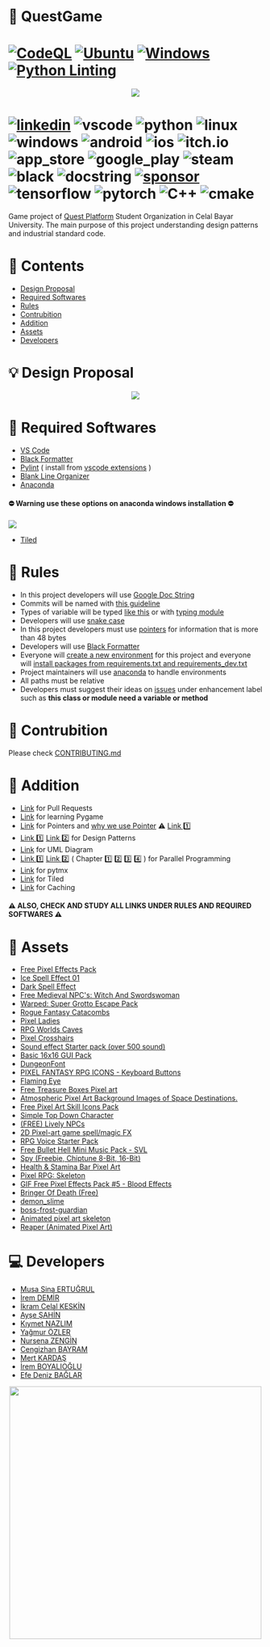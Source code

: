 # :robot: QuestGame
# [![CodeQL](https://github.com/Musa-Sina-Ertugrul/QuestGame/actions/workflows/github-code-scanning/codeql/badge.svg?branch=main)](https://github.com/Musa-Sina-Ertugrul/QuestGame/actions/workflows/github-code-scanning/codeql) [![Ubuntu](https://github.com/Musa-Sina-Ertugrul/QuestGame/actions/workflows/ubuntu.yml/badge.svg?branch=main)](https://github.com/Musa-Sina-Ertugrul/QuestGame/actions/workflows/ubuntu.yml) [![Windows](https://github.com/Musa-Sina-Ertugrul/QuestGame/actions/workflows/windows.yml/badge.svg?branch=main)](https://github.com/Musa-Sina-Ertugrul/QuestGame/actions/workflows/windows.yml) [![Python Linting](https://github.com/Musa-Sina-Ertugrul/QuestGame/actions/workflows/python-linting.yml/badge.svg?branch=main)](https://github.com/Musa-Sina-Ertugrul/QuestGame/actions/workflows/python-linting.yml)

<p align="center">
  <img src="https://github.com/Musa-Sina-Ertugrul/QuestGame/blob/main/.img/quest_logo.png" />
</p>

# [![linkedin](https://img.shields.io/badge/LinkedIn-0077B5?style=for-the-badge&logo=linkedin&logoColor=white)](https://www.linkedin.com/company/quest-platform1) ![vscode](https://img.shields.io/badge/VSCode-0078D4?style=for-the-badge&logo=visual%20studio%20code&logoColor=white) ![python](https://img.shields.io/badge/Python_3.11-FFD43B?style=for-the-badge&logo=python&logoColor=blue) ![linux](https://img.shields.io/badge/Linux-FCC624?style=for-the-badge&logo=linux&logoColor=black) ![windows](https://img.shields.io/badge/Windows-0078D6?style=for-the-badge&logo=windows&logoColor=white) ![android](https://img.shields.io/badge/Android-3DDC84.svg?style=for-the-badge&logo=Android&logoColor=white) ![ios](https://img.shields.io/badge/iOS-000000.svg?style=for-the-badge&logo=iOS&logoColor=white) ![itch.io](https://img.shields.io/badge/Itch.io-FA5C5C?style=for-the-badge&logo=itchdotio&logoColor=white) ![app_store](https://img.shields.io/badge/App%20Store-0D96F6.svg?style=for-the-badge&logo=App-Store&logoColor=white)  ![google_play](https://img.shields.io/badge/Google%20Play-414141.svg?style=for-the-badge&logo=Google-Play&logoColor=white) ![steam](https://img.shields.io/badge/Steam-000000.svg?style=for-the-badge&logo=Steam&logoColor=white) ![black](https://img.shields.io/badge/code_style_black-000?style=for-the-badge) ![docstring](https://img.shields.io/badge/Google_Doc_String-4285F4.svg?style=for-the-badge&logo=Google&logoColor=white) [![sponsor](https://img.shields.io/badge/GitHub%20Sponsors-EA4AAA.svg?style=for-the-badge&logo=GitHub-Sponsors&logoColor=white)](https://www.patreon.com/QuestPlatform) ![tensorflow](https://img.shields.io/badge/TensorFlow_Lite-FF6F00.svg?style=for-the-badge&logo=TensorFlow&logoColor=white) ![pytorch](https://img.shields.io/badge/PyTorch-EE4C2C.svg?style=for-the-badge&logo=PyTorch&logoColor=white) ![C++](https://img.shields.io/badge/c++-%2300599C.svg?style=for-the-badge&logo=c%2B%2B&logoColor=white) ![cmake](https://img.shields.io/badge/CMake-064F8C.svg?style=for-the-badge&logo=CMake&logoColor=white)
Game project of [Quest Platform](https://www.linkedin.com/company/quest-platform1) Student Organization in Celal Bayar University. The main purpose of this project understanding design patterns and industrial standard code.

# :round_pushpin: Contents
* [Design Proposal](#bulb-design-proposal)
* [Required Softwares](#minidisc-required-softwares)
* [Rules](#scroll-rules)
* [Contrubition](#handshake-contrubition)
* [Addition](#open_book-addition)
* [Assets](#art-assets)
* [Developers](#computer-developers)
# :bulb: Design Proposal

<p align="center">
  <img src="https://github.com/Musa-Sina-Ertugrul/QuestGame/blob/main/.img/Design_Proposel.jpg" />
</p>

# :minidisc: Required Softwares
* [VS Code](https://code.visualstudio.com/download)
* [Black Formatter](https://github.com/psf/black)
* [Pylint](https://www.pylint.org/) ( install from [vscode extensions](https://marketplace.visualstudio.com/items?itemName=ms-python.pylint) )
* [Blank Line Organizer](https://marketplace.visualstudio.com/items?itemName=rintoj.blank-line-organizer)
* [Anaconda](https://www.anaconda.com/download)

#### :no_entry: Warning use these options on anaconda windows installation :no_entry:
<p align="left">
  <img src="https://github.com/Musa-Sina-Ertugrul/QuestGame/blob/main/.img/anaconda.png" />
</p>


* [Tiled](https://www.mapeditor.org/)

# :scroll: Rules
* In this project developers will use [Google Doc String](https://sphinxcontrib-napoleon.readthedocs.io/en/latest/example_google.html)
* Commits will be named with [this guideline](https://gist.github.com/tonibardina/9290fbc7d605b4f86919426e614fe692)
* Types of variable will be typed [like this](https://mypy.readthedocs.io/en/stable/cheat_sheet_py3.html) or with [typing module](https://docs.python.org/3/library/typing.html)
* Developers will use [snake case](https://www.pluralsight.com/blog/software-development/programming-naming-conventions-explained#snake-case)
* In this project developers must use [pointers](https://realpython.com/pointers-in-python/) for information that is more than 48 bytes
* Developers will use [Black Formatter](https://github.com/psf/black)
* Everyone will [create a new environment](https://conda.io/projects/conda/en/latest/user-guide/tasks/manage-environments.html) for this project and everyone will [install packages from requirements.txt and requirements_dev.txt](https://note.nkmk.me/en/python-pip-install-requirements/)
* Project maintainers will use [anaconda](https://www.anaconda.com/download) to handle environments
* All paths must be relative
* Developers must suggest their ideas on [issues](https://docs.github.com/en/issues/tracking-your-work-with-issues/quickstart) under enhancement label such as <b>this class or module need a variable or method</b>

# :handshake: Contrubition
Please check [CONTRIBUTING.md](https://github.com/Musa-Sina-Ertugrul/QuestGame/blob/main/CONTRIBUTING.md)

# :open_book: Addition
* [Link](https://github.com/firstcontributions/first-contributions) for Pull Requests
* [Link](https://www.youtube.com/@ClearCode) for learning Pygame
* [Link](https://realpython.com/pointers-in-python/) for Pointers and [why we use Pointer](https://stackoverflow.com/questions/449560/how-do-i-determine-the-size-of-an-object-in-python) ⚠️ [Link 1️⃣](https://stackoverflow.com/questions/11458239/how-to-change-values-in-a-tuple)
* [Link :one:](http://www.javier8a.com/itc/bd1/articulo.pdf) [Link :two:](https://gameprogrammingpatterns.com/contents.html) for Design Patterns 
* [Link](https://www.visual-paradigm.com/guide/uml-unified-modeling-language/uml-class-diagram-tutorial/) for UML Diagram
* [Link :one:](https://www.udemy.com/course/parallel-computing-in-python/?kw=python+paralle&src=sac) [Link :two:](https://docs.google.com/viewer?a=v&pid=sites&srcid=b2JqZWN0bWFnZS5jb218cHJpdmF0ZS10cmFpbmluZ3xneDoyZjU2M2U4NGJiN2M0NWU2) ( Chapter :one: :two: :three: :four: ) for Parallel Programming
* [Link](https://github.com/bitcraft/PyTMX) for pytmx
* [Link](https://www.mapeditor.org/) for Tiled
* [Link](https://realpython.com/courses/caching-python-lru/) for Caching
#### ⚠️ ALSO, CHECK AND STUDY ALL LINKS UNDER RULES AND REQUIRED SOFTWARES ⚠️

# :art: Assets
* [Free Pixel Effects Pack](https://xyezawr.itch.io/free)
* [Ice Spell Effect 01](https://pimen.itch.io/ice-spell-effect-01)
* [Dark Spell Effect](https://pimen.itch.io/dark-spell-effect)
* [Free Medieval NPC's: Witch And Swordswoman](https://otsoga.itch.io/free-medieval-npcs-witch-and-swordswoman)
* [Warped: Super Grotto Escape Pack](https://ansimuz.itch.io/super-grotto-escape-pack)
* [Rogue Fantasy Catacombs](https://szadiart.itch.io/rogue-fantasy-catacombs)
* [Pixel Ladies](https://enbermudasart.itch.io/pixel-ladies)
* [RPG Worlds Caves](https://szadiart.itch.io/rpg-worlds-ca)
* [Pixel Crosshairs](https://donut-studio.itch.io/pixel-crosshaires)
* [Sound effect Starter pack (over 500 sound)](https://simon13666.itch.io/sound-starter-pack)
* [Basic 16x16 GUI Pack](https://bruxoart.itch.io/basic-pixel-gui-pack)
* [DungeonFont](https://vrtxrry.itch.io/dungeonfont)
* [PIXEL FANTASY RPG ICONS - Keyboard Buttons](https://cazwolf.itch.io/caz-pixel-keyboard)
* [Flaming Eye](https://pixel-zone.itch.io/flaming-eye)
* [Free Treasure Boxes Pixel art](https://ankousse26.itch.io/free-treasure-boxes-pixel-art)
* [Atmospheric Pixel Art Background Images of Space Destinations.](https://sim-kaart.itch.io/atmospheric-pixel-art-background-images-of-space-destinations)
* [Free Pixel Art Skill Icons Pack](https://quintino-pixels.itch.io/free-pixel-art-skill-icons-pack)
* [Simple Top Down Character](https://immunitys.itch.io/pixel-top-down-character)
* [(FREE) Lively NPCs](https://chierit.itch.io/lively-npcs)
* [2D Pixel-art game spell/magic FX](https://ppeldo.itch.io/2d-pixel-art-game-spellmagic-fx)
* [RPG Voice Starter Pack](https://cicifyre.itch.io/rpg-voice-starter-pack)
* [Free Bullet Hell Mini Music Pack - SVL](https://shononoki.itch.io/bullet-hell-music-pack)
* [Spy (Freebie, Chiptune 8-Bit, 16-Bit)](https://nicolemariet.itch.io/spy-8-bit-16-bit)
* [Health & Stamina Bar Pixel Art](https://gowldev.itch.io/health-stamina-bar-pixel-art)
* [Pixel RPG: Skeleton](https://snoblin.itch.io/pixel-rpg-skeleton-free)
* [GIF Free Pixel Effects Pack #5 - Blood Effects](https://xyezawr.itch.io/gif-free-pixel-effects-pack-5-blood-effects)
* [Bringer Of Death (Free)](https://itch.io/queue/c/3605208/oyun?game_id=980738)
* [demon_slime](https://chierit.itch.io/boss-demon-slime)
* [boss-frost-guardian](https://chierit.itch.io/boss-frost-guardian)
* [Animated pixel art skeleton](https://astrobob.itch.io/animated-pixel-art-skeleton)
* [Reaper (Animated Pixel Art)](https://samuellee.itch.io/reaper-animated-pixel-art)

# :computer: Developers
* [Musa Sina ERTUĞRUL](https://github.com/Musa-Sina-Ertugrul)
* [İrem DEMİR](https://github.com/Iremmd)
* [İkram Celal KESKİN](https://github.com/icelal-kskn)
* [Ayşe ŞAHİN](https://github.com/aysesn)
* [Kıymet NAZLIM](https://github.com/kiymetnazlim)
* [Yağmur ÖZLER](https://github.com/YagmurOzler)
* [Nursena ZENGİN](https://github.com/nursenazengin)
* [Cengizhan BAYRAM](https://github.com/CengizhanBayram)
* [Mert KARDAŞ](https://github.com/MertKardas)
* [İrem BOYALIOĞLU](https://github.com/iremboyalioglu)
* [Efe Deniz BAĞLAR](https://github.com/kanemoda)

<p align="center">
  <img width="500px", height="500px" src="https://github.com/Musa-Sina-Ertugrul/QuestGame/blob/main/.img/quest_catch_phrase.png" />
</p>
